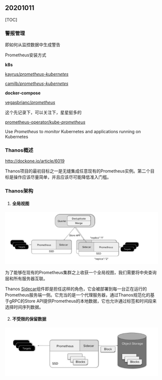 ## 20201011

[TOC]

### 警报管理

即如何从监控数据中生成警告







Prometheus安装方式

**k8s**

[kayrus/*prometheus*-*kubernetes*](https://github.com/kayrus/prometheus-kubernetes)

[camilb/*prometheus*-*kubernetes*](https://github.com/camilb/prometheus-kubernetes)

**docker-compose**

[vegasbrianc/*prometheus*](https://github.com/vegasbrianc/prometheus)



这个先记录下，可以关注下，星星挺多的

[prometheus-operator/kube-*prometheus*](https://github.com/prometheus-operator/kube-prometheus)

Use *Prometheus* to *monitor* Kubernetes and applications running on Kubernetes



### Thanos概述

http://dockone.io/article/6019

Thanos项目的最初目标之一是无缝集成任意现有的Prometheus实例。第二个目标是操作应该尽量简单，并且应该尽可能降低准入门槛。



### Thanos架构

1. #### 全局视图

![img](pics/prometheus_20201011/%E4%BC%81%E4%B8%9A%E5%BE%AE%E4%BF%A1%E6%88%AA%E5%9B%BE_16028404752750.png)

为了能够在现有的Prometheus集群之上收获一个全局视图，我们需要将中央查询层和所有服务器互联。

Thanos [Sidecar](https://kubernetes.io/blog/2015/06/the-distributed-system-toolkit-patterns#example-1-sidecar-containers)组件即是担任这样的角色，它会被部署到每一台正在运行的Prometheus服务端一侧。它充当的是一个代理服务器，通过Thanos规范化的基于gRPC的Store API提供Prometheus的本地数据，它也允许通过标签和时间段来选择时间序列数据。

2. #### 不受限的保留数据

![img](pics/prometheus_20201011/%E4%BC%81%E4%B8%9A%E5%BE%AE%E4%BF%A1%E6%88%AA%E5%9B%BE_16028406063501.png)

